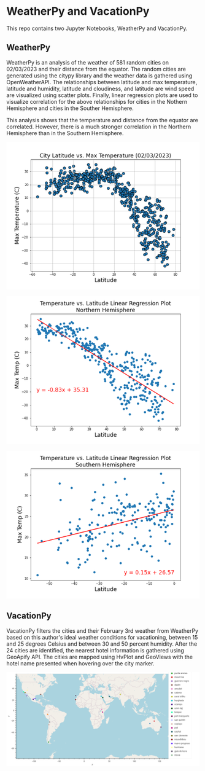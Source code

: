 # WeatherPy and VacationPy

This repo contains two Jupyter Notebooks, WeatherPy and VacationPy.

## WeatherPy

WeatherPy is an analysis of the weather of 581 random cities on 02/03/2023 and their distance from the equator. The random cities are generated using the citypy library and the weather data is gathered using OpenWeatherAPI. The relationships between latitude and max temperature, latitude and humidity, latitude and cloudiness, and latitude are wind speed are visualized using scatter plots. Finally, linear regression plots are used to visualize correlation for the above relationships for cities in the Nothern Hemisphere and cities in the Souther Hemisphere.

This analysis shows that the temperature and distance from the equator are correlated. However, there is a much stronger correlation in the Northern Hemisphere than in the Southern Hemisphere.

![Fig1](WeatherPy/output_data/Fig1.png)

![Fig5](WeatherPy/output_data/Fig5.png)

![Fig6](WeatherPy/output_data/Fig6.png)

## VacationPy

VacationPy filters the cities and their February 3rd weather from WeatherPy based on this author's ideal weather conditions for vacationing, between 15 and 25 degrees Celsius and between 30 and 50 percent humidity. After the 24 cities are identified, the nearest hotel information is gathered using GeoApify API. The cities are mapped using HvPlot and GeoViews with the hotel name presented when hovering over the city marker.

![vacation_cities](WeatherPy/output_data/vacation_cities.png)
